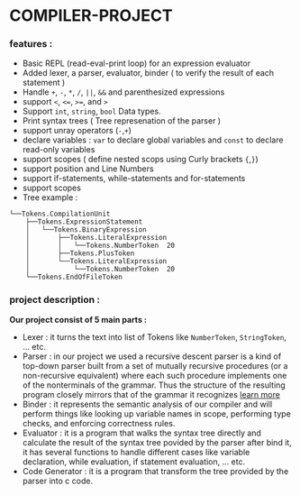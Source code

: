 # COMPILER-PROJECT


### features : 

* Basic REPL (read-eval-print loop) for an expression evaluator
* Added lexer, a parser, evaluator, binder ( to verify the result of each statement ) 
* Handle `+`, `-`, `*`, `/`, `||`, `&&` and parenthesized expressions
* support `<`, `<=`, `>=`, and `>`
* Support `int`, `string`, `bool` Data types.
* Print syntax trees ( Tree represenation of the parser )
* support unray operators (`-`,`+`)
* declare variables : `var` to declare global variables and `const` to declare read-only variables
* support scopes ( define nested scops using Curly brackets `{`,`}`)
* support position and Line Numbers
* support if-statements, while-statements and for-statements
* support scopes
* Tree example :
  
``` 
└──Tokens.CompilationUnit
    ├──Tokens.ExpressionStatement
    │   └──Tokens.BinaryExpression
    │       ├──Tokens.LiteralExpression
    │       │   └──Tokens.NumberToken  20
    │       ├──Tokens.PlusToken
    │       └──Tokens.LiteralExpression
    │           └──Tokens.NumberToken  20
    └──Tokens.EndOfFileToken
```

### project description :

**Our project consist of 5 main parts :**
- Lexer : it turns the text into list of Tokens like `NumberToken`, `StringToken`, ... etc.
- Parser : in our project we used a recursive descent parser is a kind of top-down parser built from a set of mutually recursive procedures (or a non-recursive equivalent) where each such procedure implements one of the nonterminals of the grammar. Thus the structure of the resulting program closely mirrors that of the grammar it recognizes [learn more](https://www.bing.com/search?pglt=43&q=recursive+descent+parser&cvid=d7423b2343ca46b38e2510b1e047b6e8&gs_lcrp=EgZjaHJvbWUyBggAEEUYOTIGCAEQABhAMgYIAhAAGEAyBggDEAAYQDIGCAQQABhAMgYIBRAAGEAyBggGEAAYQDIGCAcQABhAMgYICBAAGEDSAQc5MDZqMGoxqAIAsAIA&FORM=ANNTA1&PC=NMTS)
- Binder : it represents the semantic analysis of our compiler and will perform things like looking up variable names in scope, performing type checks, and enforcing correctness rules.
- Evaluator : it is a program that walks the syntax tree directly and calculate the result of the syntax tree povided by the parser after bind it, it has several functions to handle different cases like variable declaration, while evaluation, if statement evaluation, ... etc.
- Code Generator : it is a program that transform the tree provided by the parser into c code.


